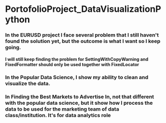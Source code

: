 # PortofolioProject_DataVisualizationPython

### In the EURUSD project I face several problem that I still haven't found the solution yet, but the outcome is what I want so I keep going.
#### I will still keep finding the problem for SettingWithCopyWarning and FixedFormatter should only be used together with FixedLocator

### In the Popular Data Science, I show my ability to clean and visualize the data.

### In Finding the Best Markets to Advertise In, not that different with the popular data science, but it show how I process the data to be used for the marketing team of data class/institution. It's for data analytics role
